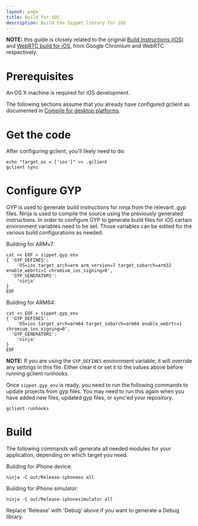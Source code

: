 ```yaml
---
layout: page
title: Build for iOS
description: Build the Sippet library for iOS
---
```


**NOTE:** this guide is closely related to the original [Build Instructions
(iOS)](https://www.chromium.org/developers/how-tos/build-instructions-ios) and
[WebRTC build for iOS](https://sites.google.com/site/webrtc/native-code/ios?),
from Google Chromium and WebRTC respectively.

# Prerequisites

An OS X machine is required for iOS development.

The following sections assume that you already have configured gclient as
documented in [Compile for desktop platforms](/how-to-compile/).

# Get the code

After configuring gclient, you'll likely need to do:

    echo "target_os = ['ios']" >> .gclient
    gclient sync


# Configure GYP

GYP is used to generate build instructions for ninja from the relevant .gyp
files. Ninja is used to compile the source using the previously generated
instructions. In order to configure GYP to generate build files for iOS certain
environment variables need to be set. Those variables can be edited for the
various build configurations as needed.

Building for ARMv7:

    cat << EOF > sippet.gyp_env
    { 'GYP_DEFINES':
        'OS=ios target_arch=arm arm_version=7 target_subarch=arm32 enable_webrtc=1 chromium_ios_signing=0',
      'GYP_GENERATORS':
        'ninja'
    }
    EOF

Building for ARM64:

    cat << EOF > sippet.gyp_env
    { 'GYP_DEFINES':
        'OS=ios target_arch=arm64 target_subarch=arm64 enable_webrtc=1 chromium_ios_signing=0',
      'GYP_GENERATORS':
        'ninja'
    }
    EOF

**NOTE:** If you are using the `GYP_DEFINES` environment variable, it will
override any settings in this file. Either clear it or set it to the values
above before running gclient runhooks.

Once `sippet.gyp_env` is ready, you need to run the following commands to
update projects from gyp files. You may need to run this again when you have
added new files, updated gyp files, or sync'ed your repository.

    gclient runhooks


# Build

The following commands will generate all needed modules for your application,
depending on which target you need.

Building for iPhone device:

    ninja -C out/Release-iphoneos all

Building for iPhone simulator:

    ninja -C out/Release-iphonesimulator all

Replace 'Release' with 'Debug' above if you want to generate a Debug library.
